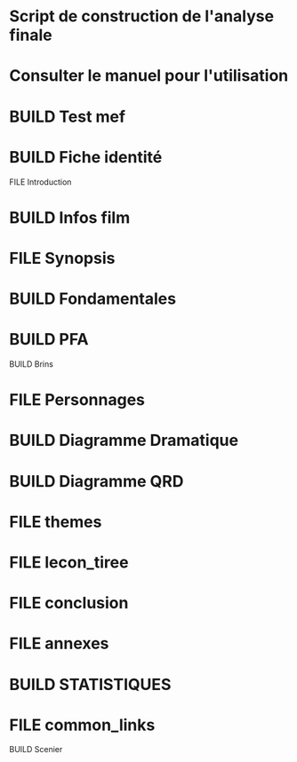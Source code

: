 # Script de construction de l'analyse finale
# Consulter le manuel pour l'utilisation
# BUILD Test mef
# BUILD Fiche identité
FILE Introduction
# BUILD Infos film
# FILE Synopsis
# BUILD Fondamentales
# BUILD PFA
BUILD Brins
# FILE Personnages
# BUILD Diagramme Dramatique
# BUILD Diagramme QRD
# FILE themes
# FILE lecon_tiree
# FILE conclusion
# FILE annexes
# BUILD STATISTIQUES
# FILE common_links
BUILD Scenier
